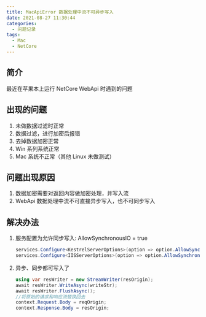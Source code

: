 ```yaml
---
title: MacApiError 数据处理中流不可异步写入
date: 2021-08-27 11:30:44
categories:
  - 问题记录
tags:
  - Mac
  - NetCore
---
```


## 简介

最近在苹果本上运行 NetCore WebApi 时遇到的问题

<!-- more -->

## 出现的问题

1. 未做数据过滤时正常
2. 数据过滤，进行加密后报错
3. 去掉数据加密正常
4. Win 系列系统正常
5. Mac 系统不正常（其他 Linux 未做测试）

## 问题出现原因

1. 数据加密需要对返回内容做加密处理，并写入流
2. WebApi 数据处理中流不可直接异步写入，也不可同步写入

## 解决办法

1. 服务配置为允许同步写入: AllowSynchronousIO = true
   ```csharp
   services.Configure<KestrelServerOptions>(option => option.AllowSynchronousIO = true);
   services.Configure<IISServerOptions>(option => option.AllowSynchronousIO = true);
   ```
2. 异步、同步都可写入了
   ```csharp
   using var resWriter = new StreamWriter(resOrigin);
   await resWriter.WriteAsync(writeStr);
   await resWriter.FlushAsync();
   //将原始的请求和响应流替换回去
   context.Request.Body = reqOrigin;
   context.Response.Body = resOrigin;
   ```

